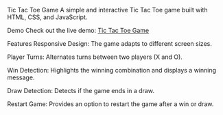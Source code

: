 Tic Tac Toe Game
A simple and interactive Tic Tac Toe game built with HTML, CSS, and JavaScript.

Demo
Check out the live demo: [Tic Tac Toe Game](https://tic-tac-toe-livid-nu.vercel.app/)

Features
Responsive Design: The game adapts to different screen sizes.

Player Turns: Alternates turns between two players (X and O).

Win Detection: Highlights the winning combination and displays a winning message.

Draw Detection: Detects if the game ends in a draw.

Restart Game: Provides an option to restart the game after a win or draw.
